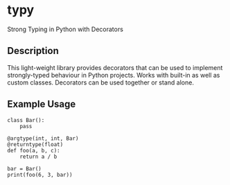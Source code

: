 # typy
Strong Typing in Python with Decorators

## Description
This light-weight library provides decorators that can be used to implement strongly-typed behaviour in Python projects. Works with built-in as well as custom classes. Decorators can be used together or stand alone.

## Example Usage
```
class Bar():
	pass

@argtype(int, int, Bar)
@returntype(float)
def foo(a, b, c):
	return a / b

bar = Bar()
print(foo(6, 3, bar))
```